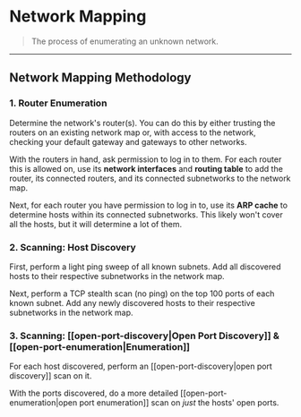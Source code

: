 # Network Mapping

> The process of enumerating an unknown network.

---

## Network Mapping Methodology

### 1. Router Enumeration

Determine the network's router(s). You can do this by either trusting the routers on an existing network map or, with access to the network, checking your default gateway and gateways to other networks.

With the routers in hand, ask permission to log in to them. For each router this is allowed on, use its **network interfaces** and **routing table** to add the router, its connected routers, and its connected subnetworks to the network map.

Next, for each router you have permission to log in to, use its **ARP cache** to determine hosts within its connected subnetworks. This likely won't cover all the hosts, but it will determine a lot of them.

### 2. Scanning: Host Discovery

First, perform a light ping sweep of all known subnets. Add all discovered hosts to their respective subnetworks in the network map.

Next, perform a TCP stealth scan (no ping) on the top 100 ports of each known subnet. Add any newly discovered hosts to their respective subnetworks in the network map.

### 3. Scanning: [[open-port-discovery|Open Port Discovery]] & [[open-port-enumeration|Enumeration]]

For each host discovered, perform an [[open-port-discovery|open port discovery]] scan on it.

With the ports discovered, do a more detailed [[open-port-enumeration|open port enumeration]] scan on *just* the hosts' open ports.
